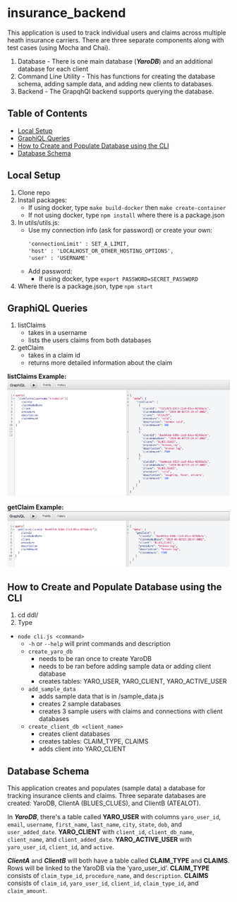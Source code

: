 # insurance_backend

This application is used to track individual users and claims across multiple heath insurance carriers. There are three separate components along with test cases (using Mocha and Chai). 
1. Database - There is one main database (***YaroDB***) and an additional database for each client 
2. Command Line Utility - This has functions for creating the database schema, adding sample data, and adding new clients to databases. 
3. Backend - The GrapqhQl backend supports querying the database.


## Table of Contents
* [Local Setup](#local-setup)
* [GraphiQL Queries](#graphiql-queries)
* [How to Create and Populate Database using the CLI](#how-to-create-and-populate-database-using-the-cli)
* [Database Schema](#database-schema)




## Local Setup
1. Clone repo
2. Install packages:
    * If using docker, type `make build-docker` then `make create-container`
    * If not using docker, type `npm install` where there is a package.json 
3. In utils/utils.js:
    * Use my connection info (ask for password) or create your own:
       ```
       'connectionLimit' : SET_A_LIMIT,
       'host' : 'LOCALHOST_OR_OTHER_HOSTING_OPTIONS',
       'user' : 'USERNAME'
       ```
    * Add password:
      * If using docker, type `export PASSWORD=SECRET_PASSWORD`
4. Where there is a package.json, type `npm start`


## GraphiQL Queries

1. listClaims
    * takes in a username
    * lists the users claims from both databases
2. getClaim
    * takes in a claim id
    * returns more detailed information about the claim
    
    
**listClaims Example:**
![](readmeImages/listClaimsExample.png)

**getClaim Example:**
![](readmeImages/getClaimExample.png)



## How to Create and Populate Database using the CLI

1. cd ddl/
2. Type 
  * `node cli.js <command>`
    * `-h` or `--help` will print commands and description
    * `create_yaro_db`
      * needs to be ran once to create YaroDB
      * needs to be ran before adding sample data or adding client database
      * creates tables: YARO_USER, YARO_CLIENT, YARO_ACTIVE_USER
    * `add_sample_data`
      * adds sample data that is in /sample_data.js
      * creates 2 sample databases
      * creates 3 sample users with claims and connections with client databases
    * `create_client_db <client_name>`
      * creates client databases
      * creates tables: CLAIM_TYPE, CLAIMS
      * adds client into YARO_CLIENT

    
    
## Database Schema 
This application creates and populates (sample data) a database for tracking insurance clients and claims. 
Three separate databases are created: YaroDB, ClientA (BLUES_CLUES), and ClientB (ATEALOT).

In ***YaroDB***, there's a table called **YARO_USER** with columns `yaro_user_id`, `email`, `username`, `first_name`, `last_name`, `city`, `state`, `dob`, and `user_added_date`. **YARO_CLIENT** with `client_id`, `client_db_name`, `client_name`, and `client_added_date`. **YARO_ACTIVE_USER** with `yaro_user_id`, `client_id`, and `active`.

***ClientA*** and ***ClientB*** will both have a table called **CLAIM_TYPE** and **CLAIMS**. Rows will be linked to the YaroDB via the ‘yaro_user_id’. **CLAIM_TYPE** consists of `claim_type_id`, `procedure_name`, and `description`. **CLAIMS** consists of `claim_id`, `yaro_user_id`, `client_id`, `claim_type_id`, and `claim_amount`.


